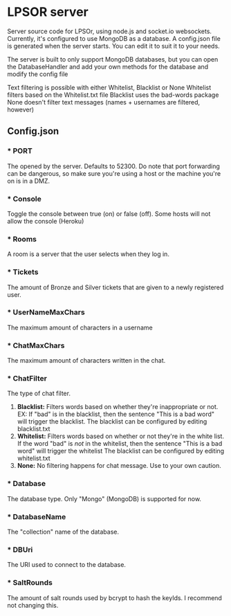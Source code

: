  # LPSOR server
 
Server source code for LPSOr, using node.js and socket.io websockets.
Currently, it's configured to use MongoDB as a database. 
A config.json file is generated when the server starts. You can edit it to suit it to your needs.

The server is built to only support MongoDB databases, but you can open the DatabaseHandler and add your own methods for the database and modify the config file

Text filtering is possible with either Whitelist, Blacklist or None
Whitelist filters based on the Whitelist.txt file
Blacklist uses the bad-words package
None doesn't filter text messages (names + usernames are filtered, however)

## Config.json
### * PORT
The opened by the server. Defaults to 52300. Do note that port forwarding can be dangerous, so make sure you're using a host or the machine you're on is in a DMZ.
### * Console
Toggle the console between true (on) or false (off). Some hosts will not allow the console (Heroku)
### * Rooms
A room is a server that the user selects when they log in.
### * Tickets
The amount of Bronze and Silver tickets that are given to a newly registered user.
### * UserNameMaxChars
The maximum amount of characters in a username
### * ChatMaxChars
The maximum amount of characters written in the chat.
### * ChatFilter
The type of chat filter.
1. **Blacklist:** Filters words based on whether they're inappropriate or not. EX: If "bad" is in the blacklist, then the sentence "This is a bad word" will trigger the blacklist.
The blacklist can be configured by editing blacklist.txt
2. **Whitelist:** Filters words based on whether or not they're in the white list. If the word "bad" is *not* in the whitelist, then the sentence "This is a bad word" will trigger the whitelist
The blacklist can be configured by editing whitelist.txt
3. **None:** No filtering happens for chat message. Use to your own caution.
### * Database
The database type. Only "Mongo" (MongoDB) is supported for now.
### * DatabaseName
The "collection" name of the database.
### * DBUri
The URI used to connect to the database.
### * SaltRounds
The amount of salt rounds used by bcrypt to hash the keyIds. I recommend not changing this.
